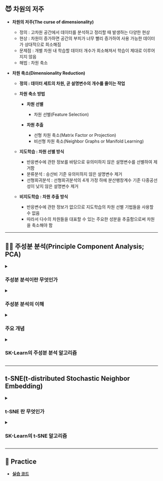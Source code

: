 ## 😈 차원의 저주

- **차원의 저주(The curse of dimensionality)**
    - 정의 : 고차원 공간에서 데이터를 분석하고 정리할 때 발생하는 다양한 현상
    - 현상 : 차원이 증가하면 공간의 부피가 너무 빨리 증가하여 사용 가능한 데이터가 상대적으로 희소해짐
    - 문제점 : 개별 차원 내 학습할 데이터 개수가 희소해져서 학습이 제대로 이루어지지 않음
    - 해법 : 차원 축소

- **차원 축소(Dimensionality Reduction)**
    - **정의 : 데이터 세트의 차원, 곧 설명변수의 개수를 줄이는 작업**

    - **차원 축소 방법**
        - **차원 선별**
            - 차원 선별(Feature Selection)

        - **차원 추출**
            - 선형 차원 축소(Matrix Factor or Projection)
            - 비선형 차원 축소(Neighbor Graphs or Manifold Learning)

    - **지도학습 : 차원 선별 방식**
        - 반응변수에 관한 정보를 바탕으로 유의미하지 않은 설명변수를 선별하여 제거함
        - 분류분석 : 승산비 기준 유의미하지 않은 설명변수 제거
        - 선형회귀분석 : 선형회귀분석의 4개 가정 하에 분산팽창계수 기준 다중공선성이 낮지 않은 설명변수 제거
    
    - **비지도학습 : 차원 추출 방식**
        - 반응변수에 관한 정보가 없으므로 지도학습의 차원 선별 기법들을 사용할 수 없음
        - 따라서 다수의 차원들을 대표할 수 있는 주요한 성분을 추출함으로써 차원을 축소해야 함

---

## 🧚‍♀️ 주성분 분석(Principle Component Analysis; PCA)

<details><summary><h3>주성분 분석이란 무엇인가</h3></summary>

- **사영(Projection)**

    ![은하](https://t1.daumcdn.net/cfile/tistory/99CB343359F2DA5E07)

    - **정의 : 선형 차원 축소 기법**
        - 고차원 입체의 형태를 가장 잘 나타낼 수 있는 저차원 단면을 찾는 행위
    
    - **종류**
        - 주성분 분석(Principle Component Analysis; PCA)
        - 선형 판별 분석(Linear Discriminant Analysis; LDA)
        - LDA(Linear Discriminant Analysis)
        - NMF(Non-Negative Matrix Factorization)

- **주성분 분석(Principle Component Analysis)**

    - **정의**
        - 변수 간에 존재하는 상관관계를 이용하여 이를 대표하는 주성분을 추출하여 차원을 축소하는 기법

    - **이슈**

        ![04AD38E4-3544-4BEC-952C-0B4542AA1538](https://user-images.githubusercontent.com/116495744/224222113-e15b8091-9a64-4a49-bd7d-916d4bb75874.jpg)

        - 정보(특성) 유실 문제

    - **해법**

        ![IMG_7017](https://user-images.githubusercontent.com/116495744/224222115-02d0ecb3-112d-4417-a39f-8d69f91ad84f.jpg)

        - 분산을 최대한 보존함으로써 레코드 간 특성별 차이를 보존함

</details>

<details><summary><h3>주성분 분석의 이해</h3></summary>

- **주성분 분석의 직관적 이해**

    - **Whitening**

        ![IMG_7004](https://user-images.githubusercontent.com/116495744/224222107-98d84b92-79bd-47c0-b430-aa2584b9e22f.JPG)

        - N개의 설명변수에 대하여 모든 설명변수의 평균을 원점으로 하는 N차원 그래프를 생성함
        - 데이터 세트를 그래프에 묘사함

    - **주성분 추출**

        ![사영](https://user-images.githubusercontent.com/116495744/224226095-898ac9a8-9cec-4b0d-a553-074bbc6a1ffd.jpeg)

        - 원점을 지나는 직선 중에서 모든 레코드를 사영했을 때 SS가 가장 큰 직선을 찾음
        - 원점을 지나고 앞서 구한 직선과 직교하면서 SS가 가장 큰 직선을 찾음
        - 원점을 지나고 앞서 구한 직선들과 직교하면서 SS가 가장 큰 직선을 찾음
        - 위 과정을 반복하면서 차원의 갯수만큼의 직선을 찾음

    - **주성분 선별**
        - **직선**
            - 위 절차를 통해 찾은 직선들을 해당 데이터 세트의 주성분(Principle Component; PC)이라고 정의함
        
        - **SS(Sum of Squared Distance)**
            - 원점과 사영점 간 거리 제곱의 합을 해당 직선의 SS라고 정의함
            - 원점과 특정 레코드의 사영점 간 거리의 제곱을 해당 레코드의 주성분값으로 해석함
            - 전체 직선의 SS 대비 특정 직선의 SS를 해당 직선이 전체 특성을 설명하는 정도로 해석함
        
        - **주성분 선별**
            - N차원 데이터 세트를 k차원으로 줄이고자 하는 경우
            - SS 기준 상위 k개 주성분을 추출함

- **주성분 분석의 수학적 이해**
    
    - **주성분 추출**
        - 데이터 세트의 공분산행렬을 구함
        - 공분산행렬의 고유벡터와 고유값을 구함
    
    - **주성분 선별**
        - **고유벡터(EigenVector)**
            - 위 절차를 통해 찾은 고유벡터를 해당 데이터 세트의 주성분이라고 정의함
            - 특정 레코드에 대응하는 고유벡터의 원소를 해당 레코드의 주성분값으로 해석함
        
        - **고유값(EigenValue)**
            - 전체 고유벡터의 고유값 대비 특정 고유벡터의 고유값을 해당 고유벡터가 전체 특성을 설명하는 정도로 해석함
        
        - **주성분 선별**
            - 고유벡터를 고유값 기준으로 내림차순 정렬
            - 원하는 차원 수만큼 고유벡터를 선별

</details>

<details><summary><h3>주요 개념</h3></summary>

- **분산(Variance; Var)**

    $$var(X) = \displaystyle\sum_{i=0}^{n}\frac{(X-\overline{X})^2}{n}$$

    - 정의 : 단차원 데이터 세트에 대하여 평균점을 중심으로 레코드가 흩어진 정도

- **공분산(Covariance; Cov)**

    $$cov(X, Y) = \displaystyle\sum_{i=0}^{n}\frac{(X_i-\overline{X})(Y_i-\overline{Y})}{n}$$

    - 정의 : 다차원 데이터 세트에 대하여 평균점을 중심으로 레코드가 흩어진 정도
    - 해석 : 2개의 축을 가정했을 때, 한 변수의 증감에 따른 다른 변수의 증감 경향성

- **공분산행렬(Covariance Matrix)**

    $$ \sum = 
    \begin{pmatrix}
    var(X) & cov(X, Y) \\
    cov(Y, X) & var(Y)
    \end{pmatrix} $$

    - **정의**
        - 다차원 데이터 세트를 구성하는 변수(혹은 축) $X, Y, Z, \cdots$ 에 대하여
        - $i$ 번째, $j$ 번째 변수(혹은 축)의 공분산을 $(i, j)$ 의 값으로 가지는 정방행렬

    - **상관관계와 공분산행렬**
        - **상관행렬(Correlation Matrix)** : 공분산행렬을 정규화한 행렬
        - **피어슨 상관계수(Pearson Correlation Coefficient)** : 상관행렬을 구성하는 스칼라

    - **선형변환과 공분산행렬**

        ![공분산행렬과 고유벡터](https://user-images.githubusercontent.com/116495744/224226188-05975c29-4ac8-4572-b796-fb7eec3bab5a.jpeg)

        - 임의의 행렬 P에 대하여 그 공분산행렬을 행렬 Q에 내적하는 경우
        - 그래프상으로 표현된 Q의 분포가 P의 분포와 유사한 형태로 변환됨

- **고유벡터(EigenVector)와 고유값(EigenValue)**

    $$\sum \cdot V = \lambda \times V$$

    - **고유벡터(EigenVector)** : 임의의 데이터 세트에 대하여 그 공분산행렬을 내적하여 선형변환하더라도 방향이 변환 전과 동일한 벡터
    - **고유값(EigenValue)** : 임의의 데이터 세트에 대하여 그 공분산행렬을 내적하기 전 고유벡터의 길이 대비 내적한 후 고유벡터의 길이
    
</details>

<details><summary><h3>SK-Learn의 주성분 분석 알고리즘</h3></summary>

- **사용 방법**

    ```
    from sklearn.decomposition import PCA

    # PCA 알고리즘 인스턴스 생성
    # 축소할 차원의 수를 3으로 설정
    pca = PCA(n_components = 3)

    # 주성분 탐색
    pca.fit(X)

    # 데이터 세트 차원 축소
    X = pca.transform(X)
    ```

- **주요 하이퍼파라미터**
    - `random_state = None`
    - `n_components` : 축소할 차원의 개수
    - `whiten = False` : 원점을 모든 설명변수들의 평균으로 조정할 것인지 여부

- **다음의 속성을 통해 훈련된 모델의 정보를 확인할 수 있음**
    - `n_samples_` : 레코드 개수
    - `n_features_` : 축소 전 차원의 개수
    - `feature_names_in_` : 축소 전 차원명
    - `mean_` : 축소 전 차원별 평균
    - `n_components_` : 축소 후 차원의 개수
    - `components_` : 고유벡터
    - `explained_variance_` : 각 고유벡터의 고유값
    - `explained_variance_ratio_` : 전체 고유벡터의 고유값 대비 각 고유벡터의 고유값

</details>

---

## t-SNE(t-distributed Stochastic Neighbor Embedding)

<details><summary><h3>t-SNE 란 무엇인가</h3></summary>

- **다양체 학습(Manifold Learning)**

    ![IMG_355193D3C896-1](https://user-images.githubusercontent.com/116495744/224497076-8a2e6100-88a5-444c-abb9-377e61e961ee.jpeg)

    ![IMG_7076](https://user-images.githubusercontent.com/116495744/224497029-3bc16551-ba2a-454e-9868-a77335636858.jpg)

    - **정의 : 비선형 차원 축소 기법**
        - **다양체(Manifold)** : 데이터 세트를 고차원 공간에 묘사했을 때, 그 레코드들을 잘 아우를 수 있는 저차원 공간(SubSpace)
        - **다양체 학습(Manifold Learning)** : 데이터 세트를 잘 아우를 수 있는 다양체를 찾아 해당 데이터 세트의 차원을 축소하는 기법

    - **종류**
        - t-SNE(t-distributed Stochastic Neighbor Embedding)
        - LLE(Locally Linear Embedding)
        - ISOMAP
        - MDS(Multi-Dimensioning Scaling)
        - AE(Auto Encoder)

- **t-SNE(t-distributed Stochastic Neighbor Embedding)**

</details>

<details><summary><h3>SK-Learn의 t-SNE 알고리즘</h3></summary>

- **사용 방법**

    ```
    from sklearn.manifold import TSNE

    tsne = TSNE()
    ```


</details>

---

## 📝 Practice

- [**실습 코드**]()